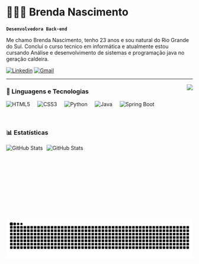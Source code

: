 # 👩🏻‍💻 Brenda Nascimento

**`Desenvolvedora Back-end`**

Me chamo Brenda Nascimento, tenho 23 anos e sou natural do Rio Grande do Sul. Concluí o curso tecnico em informática e atualmente estou cursando Análise e desenvolvimento de sistemas e programação java no geração caldeira.
</br>

[![Linkedin](https://img.shields.io/badge/Meu_LinkedIn-0077B5?style=for-the-badge&logo=linkedin&logoColor=white)](https://www.linkedin.com/in/brenda-nascimento-b3030b262/)
[![Gmail](https://img.shields.io/badge/Gmail-D14836?style=for-the-badge&logo=gmail&logoColor=white)](mailto:brendantrabalhos@gmail.com)

---
<img align="right" height="180" src="https://i.imgflip.com/a2y2sh.gif"  />

### 🤖 Linguagens e Tecnologias
<div align="left">
  <img src="https://cdn.jsdelivr.net/gh/devicons/devicon/icons/html5/html5-original.svg" height="35" alt="HTML5"  />
  <img width="12" />
  <img src="https://cdn.jsdelivr.net/gh/devicons/devicon/icons/css3/css3-original.svg" height="35" alt="CSS3"  />
  <img width="12" />
  <img src="https://cdn.jsdelivr.net/gh/devicons/devicon/icons/python/python-original.svg" height="35" alt="Python" />
  <img width="12" />
  <img src="https://cdn.jsdelivr.net/gh/devicons/devicon@latest/icons/java/java-plain-wordmark.svg" height="35" alt="Java" />
  <img width="12" />
  <img src="https://cdn.jsdelivr.net/gh/devicons/devicon@latest/icons/spring/spring-original.svg" height="35" alt="Spring Boot" />
</div>

<br/>
<br/>

### 📊 Estatísticas
<p>
  <img 
    align="left" 
    alt="GitHub Stats" 
    height="200" 
    style="padding-right: 10px;" 
    src="https://github-readme-stats.vercel.app/api?username=behnascimentoo&show_icons=true&theme=tokyonight&include_all_commits=true&locale=pt-br" 
  />

<img 
      align="left" 
      alt="GitHub Stats" 
      height="200" 
      src="https://github-readme-stats.vercel.app/api/top-langs/?username=behnascimentoo&theme=tokyonight&layout=compact&custom_title=Tecnologias&langs_count=9" 
  />

</p>

###

<img src="https://raw.githubusercontent.com/behnascimentoo/behnascimentoo/output/snake.svg" alt="Snake animation" />

###
  
